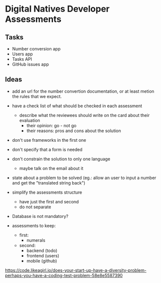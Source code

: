 # Digital Natives Developer Assessments

## Tasks

- Number conversion app
- Users app
- Tasks API
- GitHub issues app

## Ideas

- add an url for the number convertion documentation, or at least metion the rules that we expect.
- have a check list of what should be checked in each assessment
    - describe what the reviewees should write on the card about their evaluation
        - their opinion: go - not go
        - their reasons: pros and cons about the solution
- don't use frameworks in the first one
- don't specify that a form is needed
- don't constrain the solution to only one language
    - maybe talk on the email about it
- state about a problem to be solved (eg.: allow an user to input a number and get the "translated string back")
- simplify the assessments structure
    - have just the first and second
    - do not separate 

- Database is not mandatory?

- assessments to keep:
    - first:
        - numerals
    - second:
        - backend (todo)
        - frontend (users)
        - mobile (github)

https://code.likeagirl.io/does-your-start-up-have-a-diversity-problem-perhaps-you-have-a-coding-test-problem-58e8e5587390
